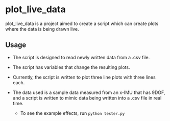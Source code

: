 # plot_live_data

plot_live_data is a project aimed to create a script which can create plots where the data is being drawn live.

## Usage

* The script is designed to read newly written data from a .csv file.

* The script has variables that change the resulting plots.

* Currently, the script is written to plot three line plots with three lines each.

* The data used is a sample data measured from an x-IMU that has 9DOF, 
and a script is written to mimic data being written into a .csv file in real time.

    * To see the example effects, run ``` python tester.py ```